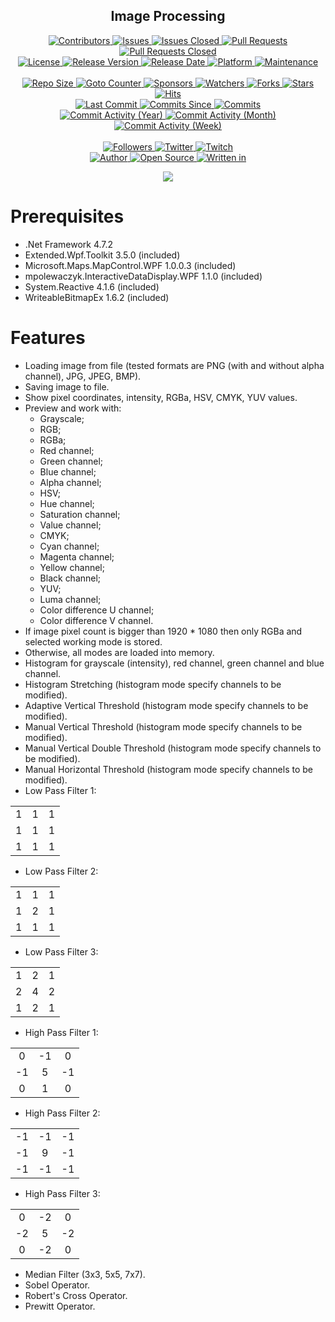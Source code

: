 <p align="center">
	<h2 align="center"><b>Image Processing</b></h2>
</p>

<p align="center">
	<a href="https://github.com/greencomfytea/image-processing/graphs/contributors">
		<img alt="Contributors" src="https://custom-icon-badges.demolab.com/github/contributors/greencomfytea/image-processing?logo=person-add" />
	</a>
	<a href="https://github.com/greencomfytea/image-processing/issues">
		<img alt="Issues" src="https://custom-icon-badges.demolab.com/github/issues/greencomfytea/image-processing?logo=issue-opened" />
	</a>
	<a href="https://github.com/greencomfytea/image-processing/issues">
		<img alt="Issues Closed" src="https://custom-icon-badges.demolab.com/github/issues-closed/greencomfytea/image-processing?logo=issue-closed" />
	</a>
	<a href="https://github.com/greencomfytea/image-processing/pulls">
		<img alt="Pull Requests" src="https://custom-icon-badges.demolab.com/github/issues-pr/greencomfytea/image-processing?logo=git-pull-request" />
	</a>
	<a href="https://github.com/greencomfytea/image-processing/pulls">
		<img alt="Pull Requests Closed" src="https://custom-icon-badges.demolab.com/github/issues-pr-closed/greencomfytea/image-processing?logo=git-pull-request-closed" />
	</a>
	<br>
	<a href="https://github.com/greencomfytea/image-processing/blob/main/LICENSE">
		<img alt="License" src="https://custom-icon-badges.demolab.com/github/license/greencomfytea/image-processing?logo=law" />
	</a>
	<a href="https://github.com/greencomfytea/image-processing/releases">
		<img alt="Release Version" src="https://custom-icon-badges.demolab.com/github/v/release/greencomfytea/image-processing?logo=tag" />
	</a>
	<a href="https://github.com/greencomfytea/image-processing/releases">
		<img alt="Release Date" src="https://custom-icon-badges.demolab.com/github/release-date/greencomfytea/image-processing?logo=clock" />
	</a>
	<a href="">
		<img alt="Platform" src="https://custom-icon-badges.demolab.com/badge/platform-win x86%20%7C%20win x64-blue?logo=device-desktop" />
	</a>
	<a href="">
		<img alt="Maintenance" src="https://custom-icon-badges.demolab.com/maintenance/no/2023?logo=tools" />
	</a>
	<br>
	<br>
	<a href="">
		<img alt="Repo Size" src="https://custom-icon-badges.demolab.com/github/repo-size/greencomfytea/image-processing?logo=database" />
	</a>
	<a href="">
		<img alt="Goto Counter" src="https://custom-icon-badges.demolab.com/github/search/greencomfytea/image-processing/goto?logo=git-compare" />
	</a>
	<a href="https://github.com/sponsors/greencomfytea">
		<img alt="Sponsors" src="https://custom-icon-badges.demolab.com/github/sponsors/greencomfytea?logo=heart" />
	</a>
	<a href="https://github.com/GreenComfyTea/image-processing/watchers">
		<img alt="Watchers" src="https://custom-icon-badges.demolab.com/github/watchers/greencomfytea/image-processing?logo=eye" />
	</a>
	<a href="https://github.com/greencomfytea/image-processing/forks">
		<img alt="Forks" src="https://custom-icon-badges.demolab.com/github/forks/greencomfytea/image-processing?logo=repo-forked" />
	</a>
	<a href="https://github.com/greencomfytea/image-processing/stargazers">
		<img alt="Stars" src="https://custom-icon-badges.demolab.com/github/stars/greencomfytea/image-processing?logo=star" />
	</a>
	<a href="https://github.com/greencomfytea/image-processing/graphs/traffic">
		<img alt="Hits" src="https://custom-icon-badges.demolab.com/endpoint?url=https://hits.dwyl.com/greencomfytea/image-processing.json?color=blue&logo=eye" />
	</a>
	<br>
	<a href="https://github.com/greencomfytea/image-processing/commits/main">
		<img alt="Last Commit" src="https://custom-icon-badges.demolab.com/github/last-commit/greencomfytea/image-processing?logo=git-commit" />
	</a>
	<a href="https://github.com/greencomfytea/image-processing/commits/main">
		<img alt="Commits Since" src="https://custom-icon-badges.demolab.com/github/commits-since/greencomfytea/image-processing/latest?logo=git-commit" />
	</a>
	<a href="https://github.com/greencomfytea/image-processing/commits/main">
		<img alt="Commits" src="https://custom-icon-badges.demolab.com/github/commit-activity/t/greencomfytea/image-processing?logo=git-commit" />
	</a>
	<br>
	<a href="https://github.com/greencomfytea/image-processing/graphs/commit-activity">
		<img alt="Commit Activity (Year)" src="https://custom-icon-badges.demolab.com/github/commit-activity/y/greencomfytea/image-processing?logo=pulse" />
	</a>
	<a href="https://github.com/greencomfytea/image-processing/graphs/commit-activity">
		<img alt="Commit Activity (Month)" src="https://custom-icon-badges.demolab.com/github/commit-activity/m/greencomfytea/image-processing?logo=pulse" />
	</a>
	<a href="https://github.com/greencomfytea/image-processing/graphs/commit-activity">
		<img alt="Commit Activity (Week)" src="https://custom-icon-badges.demolab.com/github/commit-activity/w/greencomfytea/image-processing?logo=pulse" />
	</a>
	<br>
	<br>
	<a href="https://github.com/greencomfytea?tab=followers">
		<img alt="Followers" src="https://custom-icon-badges.demolab.com/github/followers/greencomfytea?logo=people" />
	</a>
	<a href="https://twitter.com/greencomfytea">
		<img alt="Twitter" src="https://img.shields.io/twitter/follow/greencomfytea?logo=twitter" />
	</a>
	<a href="https://www.twitch.tv/greencomfytea">
		<img alt="Twitch" src="https://img.shields.io/twitch/status/greencomfytea?logo=twitch" />
	</a>
	<br>
	<a href="https://github.com/greencomfytea">
		<img alt="Author" src="https://custom-icon-badges.demolab.com/badge/author-GreenComfyTea-green?logo=person" />
	</a>
	<a href="https://github.com/topics/open-source">
		<img alt="Open Source" src="https://img.shields.io/badge/open%20source-%20yes-brightgreen?logo=openvpn" />
	</a>
	<a href="https://cursey.github.io/reframework-book/index.html#lua-scripting">
		<img alt="Written in" src="https://custom-icon-badges.demolab.com/badge/written%20in-c%23-178600?logo=terminal" />
	</a>
</p>

<p align="center">
	<a>
		<img align="center" src="https://i.imgur.com/sbRFma3.png" />
	</a>
</p>

# Prerequisites
- .Net Framework 4.7.2
- Extended.Wpf.Toolkit 3.5.0 (included)
- Microsoft.Maps.MapControl.WPF 1.0.0.3 (included)
- mpolewaczyk.InteractiveDataDisplay.WPF 1.1.0 (included)
- System.Reactive 4.1.6 (included)
- WriteableBitmapEx 1.6.2 (included)

# Features
- Loading image from file (tested formats are PNG (with and without alpha channel), JPG, JPEG, BMP).
- Saving image to file.
- Show pixel coordinates, intensity, RGBa, HSV, CMYK, YUV values.
- Preview and work with:
  - Grayscale;
  - RGB;
  - RGBa;
  - Red channel;
  - Green channel;
  - Blue channel;
  - Alpha channel;
  - HSV;
  - Hue channel;
  - Saturation channel;
  - Value channel;
  - CMYK;
  - Cyan channel;
  - Magenta channel;
  - Yellow channel;
  - Black channel;
  - YUV;
  - Luma channel;
  - Color difference U channel;
  - Color difference V channel.
- If image pixel count is bigger than 1920 * 1080 then only RGBa and selected working mode is stored.
- Otherwise, all modes are loaded into memory.
- Histogram for grayscale (intensity), red channel, green channel and blue channel.
- Histogram Stretching (histogram mode specify channels to be modified).
- Adaptive Vertical Threshold (histogram mode specify channels to be modified).
- Manual Vertical Threshold (histogram mode specify channels to be modified).
- Manual Vertical Double Threshold (histogram mode specify channels to be modified).
- Manual Horizontal Threshold (histogram mode specify channels to be modified).
- Low Pass Filter 1:

<table>
  <tr>
    <td align="center">1</td>
    <td align="center">1</td>
    <td align="center">1</td>
  </tr>
  <tr>
     <td align="center">1</td>
    <td align="center">1</td>
    <td align="center">1</td>
  </tr>
  <tr>
     <td align="center">1</td>
    <td align="center">1</td>
    <td align="center">1</td>
  </tr>
</table>

- Low Pass Filter 2:
<table>
  <tr>
    <td align="center">1</td>
    <td align="center">1</td>
    <td align="center">1</td>
  </tr>
  <tr>
     <td align="center">1</td>
    <td align="center">2</td>
    <td align="center">1</td>
  </tr>
  <tr>
     <td align="center">1</td>
    <td align="center">1</td>
    <td align="center">1</td>
  </tr>
</table>

- Low Pass Filter 3:
<table>
  <tr>
    <td align="center">1</td>
    <td align="center">2</td>
    <td align="center">1</td>
  </tr>
  <tr>
    <td align="center">2</td>
    <td align="center">4</td>
    <td align="center">2</td>
  </tr>
  <tr>
    <td align="center">1</td>
    <td align="center">2</td>
    <td align="center">1</td>
  </tr>
</table>

- High Pass Filter 1:
<table>
  <tr>
    <td align="center">0</td>
    <td align="center">-1</td>
    <td align="center">0</td>
  </tr>
  <tr>
     <td align="center">-1</td>
    <td align="center">5</td>
    <td align="center">-1</td>
  </tr>
  <tr>
     <td align="center">0</td>
    <td align="center">1</td>
    <td align="center">0</td>
  </tr>
</table>

- High Pass Filter 2:
<table>
  <tr>
    <td align="center">-1</td>
    <td align="center">-1</td>
    <td align="center">-1</td>
  </tr>
  <tr>
     <td align="center">-1</td>
    <td align="center">9</td>
    <td align="center">-1</td>
  </tr>
  <tr>
     <td align="center">-1</td>
    <td align="center">-1</td>
    <td align="center">-1</td>
  </tr>
</table>

- High Pass Filter 3:
<table>
  <tr>
    <td align="center">0</td>
    <td align="center">-2</td>
    <td align="center">0</td>
  </tr>
  <tr>
     <td align="center">-2</td>
    <td align="center">5</td>
    <td align="center">-2</td>
  </tr>
  <tr>
     <td align="center">0</td>
    <td align="center">-2</td>
    <td align="center">0</td>
  </tr>
</table>

- Median Filter (3x3, 5x5, 7x7).
- Sobel Operator.
- Robert's Cross Operator.
- Prewitt Operator.
